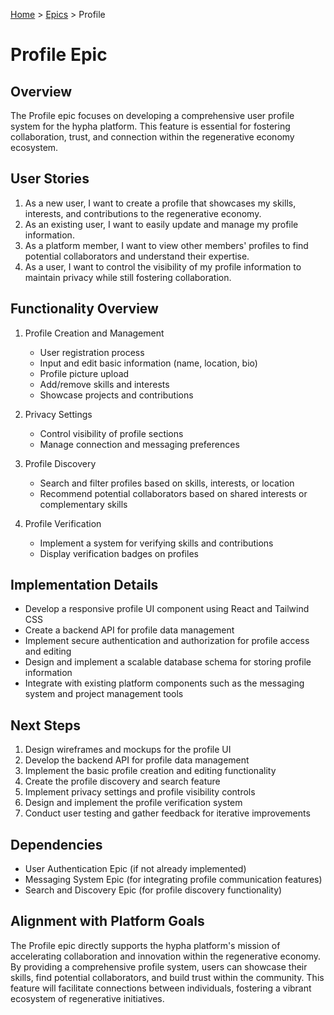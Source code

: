 [Home](../../../README.md) > [Epics](../README.md) > Profile

# Profile Epic

## Overview

The Profile epic focuses on developing a comprehensive user profile system for the hypha platform. This feature is essential for fostering collaboration, trust, and connection within the regenerative economy ecosystem.

## User Stories

1. As a new user, I want to create a profile that showcases my skills, interests, and contributions to the regenerative economy.
2. As an existing user, I want to easily update and manage my profile information.
3. As a platform member, I want to view other members' profiles to find potential collaborators and understand their expertise.
4. As a user, I want to control the visibility of my profile information to maintain privacy while still fostering collaboration.

## Functionality Overview

1. Profile Creation and Management
   - User registration process
   - Input and edit basic information (name, location, bio)
   - Profile picture upload
   - Add/remove skills and interests
   - Showcase projects and contributions

2. Privacy Settings
   - Control visibility of profile sections
   - Manage connection and messaging preferences

3. Profile Discovery
   - Search and filter profiles based on skills, interests, or location
   - Recommend potential collaborators based on shared interests or complementary skills

4. Profile Verification
   - Implement a system for verifying skills and contributions
   - Display verification badges on profiles

## Implementation Details

- Develop a responsive profile UI component using React and Tailwind CSS
- Create a backend API for profile data management
- Implement secure authentication and authorization for profile access and editing
- Design and implement a scalable database schema for storing profile information
- Integrate with existing platform components such as the messaging system and project management tools

## Next Steps

1. Design wireframes and mockups for the profile UI
2. Develop the backend API for profile data management
3. Implement the basic profile creation and editing functionality
4. Create the profile discovery and search feature
5. Implement privacy settings and profile visibility controls
6. Design and implement the profile verification system
7. Conduct user testing and gather feedback for iterative improvements

## Dependencies

- User Authentication Epic (if not already implemented)
- Messaging System Epic (for integrating profile communication features)
- Search and Discovery Epic (for profile discovery functionality)

## Alignment with Platform Goals

The Profile epic directly supports the hypha platform's mission of accelerating collaboration and innovation within the regenerative economy. By providing a comprehensive profile system, users can showcase their skills, find potential collaborators, and build trust within the community. This feature will facilitate connections between individuals, fostering a vibrant ecosystem of regenerative initiatives.
